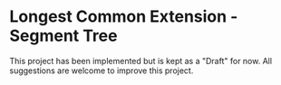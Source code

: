 # Longest Common Extension - Segment Tree

This project has been implemented but is kept as a "Draft" for now.
All suggestions are welcome to improve this project.
